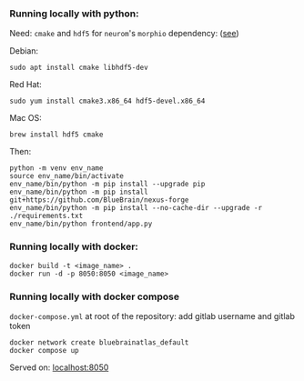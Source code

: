 ### Running locally with python:

Need: `cmake` and `hdf5` for `neurom`'s `morphio` dependency:
([see](https://morphio.readthedocs.io/en/latest/install.html))

Debian:

    sudo apt install cmake libhdf5-dev

Red Hat:

    sudo yum install cmake3.x86_64 hdf5-devel.x86_64

Mac OS:

    brew install hdf5 cmake

Then:

    python -m venv env_name
    source env_name/bin/activate
    env_name/bin/python -m pip install --upgrade pip
    env_name/bin/python -m pip install git+https://github.com/BlueBrain/nexus-forge
    env_name/bin/python -m pip install --no-cache-dir --upgrade -r ./requirements.txt
    env_name/bin/python frontend/app.py

### Running locally with docker: 

    docker build -t <image_name> .
    docker run -d -p 8050:8050 <image_name>

### Running locally with docker compose
`docker-compose.yml` at root of the repository: add gitlab username and gitlab token

    docker network create bluebrainatlas_default
    docker compose up 

Served on: [localhost:8050](localhost:8050)